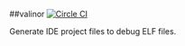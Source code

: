 ##valinor
[![Circle CI](https://circleci.com/gh/ARMmbed/valinor.svg?style=svg&circle-token=d70b5c2db296d7886f68383cb07c79e7d7bcce14)](https://circleci.com/gh/ARMmbed/valinor)

Generate IDE project files to debug ELF files.


